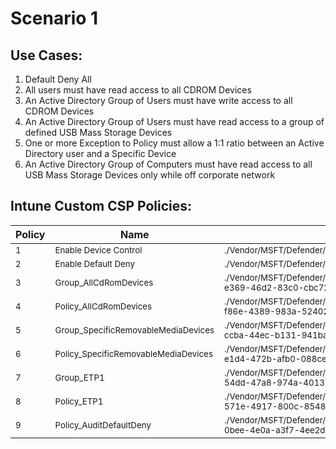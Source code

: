 # Scenario 1
## Use Cases:
1. Default Deny All
1. All users must have read access to all CDROM Devices
1. An Active Directory Group of Users must have write access to all CDROM Devices
1. An Active Directory Group of Users must have read access to a group of defined USB Mass Storage Devices
1. One or more Exception to Policy must allow a 1:1 ratio between an Active Directory user and a Specific Device
1. An Active Directory Group of Computers must have read access to all USB Mass Storage Devices only while off corporate network

## Intune Custom CSP Policies:
| Policy | Name | OMA/URI | Value |
| --- | --- | --- | --- |
| <sub>1</sub> | <sub>Enable Device Control</sub> | <sub>./Vendor/MSFT/Defender/Configuration/DeviceControlEnabled</sub> | <sub>1</sub> |
| <sub>2</sub> | <sub>Enable Default Deny</sub> | <sub>./Vendor/MSFT/Defender/Configuration/DefaultEnforcement</sub> | <sub>2</sub> |
| <sub>3</sub> | <sub>Group_AllCdRomDevices</sub> | <sub>./Vendor/MSFT/Defender/Configuration/DeviceControl/PolicyGroups/%7b6dd2869c-e369-46d2-83c0-cbc7251fd17d%7d/GroupData</sub> | <sub>[Group_AllCdRomDevices.xml](Group_AllCdRomDevices.xml)</sub> |
| <sub>4</sub> | <sub>Policy_AllCdRomDevices</sub> | <sub>./Vendor/MSFT/Defender/Configuration/DeviceControl/PolicyRules/%7b28ef8811-f86e-4389-983a-524029b78370%7d/RuleData</sub> | <sub>[Policy_AllCdRomDevices.xml](Policy_AllCdRomDevices.xml)</sub> |
| <sub>5</sub> | <sub>Group_SpecificRemovableMediaDevices</sub> | <sub>./Vendor/MSFT/Defender/Configuration/DeviceControl/PolicyGroups/%7b39a76f23-ccba-44ec-b131-941baf0ab689%7d/GroupData</sub> | <sub>[Group_SpecificRemovableMediaDevices.xml](Group_SpecificRemovableMediaDevices.xml)</sub> |
| <sub>6</sub> | <sub>Policy_SpecificRemovableMediaDevices</sub> | <sub>./Vendor/MSFT/Defender/Configuration/DeviceControl/PolicyRules/%7b94935edf-e1d4-472b-afb0-088cee08810f%7d/RuleData</sub> | <sub>[Policy_SpecificRemovableMediaDevices.xml](Policy_SpecificRemovableMediaDevices.xml)</sub> |
| <sub>7</sub> | <sub>Group_ETP1</sub> | <sub>./Vendor/MSFT/Defender/Configuration/DeviceControl/PolicyGroups/%7b9fb02d1c-54dd-47a8-974a-40135a2216c2%7d/GroupData</sub> | <sub>[Group_ETP1.xml](Group_ETP1.xml)</sub> |
| <sub>8</sub> | <sub>Policy_ETP1</sub> | <sub>./Vendor/MSFT/Defender/Configuration/DeviceControl/PolicyRules/%7b77ea6638-571e-4917-800c-8548ffaf6c42%7d/RuleData</sub> | <sub>[Policy_ETP1.xml](Policy_ETP1.xml)</sub> |
| <sub>9</sub> | <sub>Policy_AuditDefaultDeny</sub> | <sub>./Vendor/MSFT/Defender/Configuration/DeviceControl/PolicyRules/%7b1fbdeb31-0bee-4e0a-a3f7-4ee2d85fe18e%7d/RuleData</sub> | <sub>[Policy_AuditDefaultDeny.xml](Policy_AuditDefaultDeny.xml)</sub> |
